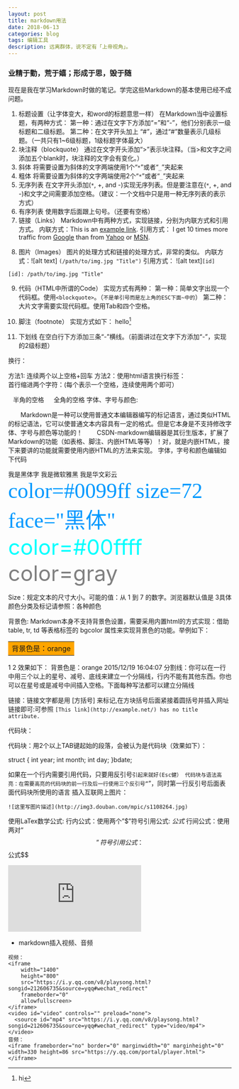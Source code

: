 ```yaml
---
layout: post
title: markdown用法
date: 2018-06-13
categories: blog
tags: 编辑工具
description: 远离群体，说不定有「上帝视角」。
---
```


### 业精于勤，荒于嬉；形成于思，毁于随

现在是我在学习Markdown时做的笔记。学完这些Markdown的基本使用已经不成问题。

1. 标题设置（让字体变大，和word的标题意思一样）
在Markdown当中设置标题，有两种方式：
第一种：通过在文字下方添加“=”和“-”，他们分别表示一级标题和二级标题。
第二种：在文字开头加上 “#”，通过“#”数量表示几级标题。（一共只有1~6级标题，1级标题字体最大）
2. 块注释（blockquote）
通过在文字开头添加“>”表示块注释。（当>和文字之间添加五个blank时，块注释的文字会有变化。）
3. 斜体
将需要设置为斜体的文字两端使用1个“`*`”或者“`_`”夹起来
4. 粗体
将需要设置为斜体的文字两端使用2个“`*`”或者“`_`”夹起来
5. 无序列表
在文字开头添加(`*`, +, and -)实现无序列表。但是要注意在(`*`, +, and -)和文字之间需要添加空格。（建议：一个文档中只是用一种无序列表的表示方式）
6. 有序列表
使用数字后面跟上句号。（还要有空格）
7. 链接（Links）
Markdown中有两种方式，实现链接，分别为内联方式和引用方式。
内联方式：This is an [example link](http://example.com/).
引用方式：
I get 10 times more traffic from [Google][1] than from [Yahoo][2] or [MSN][3].  

[1]: http://google.com/        "Google"
[2]: http://search.yahoo.com/  "Yahoo Search"
[3]: http://search.msn.com/    "MSN Search"

8. 图片（Images）
图片的处理方式和链接的处理方式，非常的类似。
内联方式：![alt text] `(/path/to/img.jpg "Title")`
引用方式：
![alt text]`[id] `

`[id]: /path/to/img.jpg "Title"`

9. 代码（HTML中所谓的Code）
实现方式有两种：
第一种：简单文字出现一个代码框。使用`<blockquote>`。（`不是单引号而是左上角的ESC下面~中的`）
第二种：大片文字需要实现代码框。使用Tab和四个空格。

10. 脚注（footnote）
实现方式如下：
hello[^hello]

[^hello]: hi

11. 下划线
在空白行下方添加三条“-”横线。（前面讲过在文字下方添加“-”，实现的2级标题）

换行：

方法1: 连续两个以上空格+回车
方法2：使用html语言换行标签：<br>
首行缩进两个字符：(每个表示一个空格，连续使用两个即可）

&ensp; 半角的空格
&emsp; 全角的空格
字体、字号与颜色:

  Markdown是一种可以使用普通文本编辑器编写的标记语言，通过类似HTML的标记语法，它可以使普通文本内容具有一定的格式。但是它本身是不支持修改字体、字号与颜色等功能的！
  CSDN-markdown编辑器是其衍生版本，扩展了Markdown的功能（如表格、脚注、内嵌HTML等等）！对，就是内嵌HTML，接下来要讲的功能就需要使用内嵌HTML的方法来实现。
字体，字号和颜色编辑如下代码

<font face="黑体">我是黑体字</font>
<font face="微软雅黑">我是微软雅黑</font>
<font face="STCAIYUN">我是华文彩云</font>
<font color=#0099ff size=7 face="黑体">color=#0099ff size=72 face="黑体"</font>
<font color=#00ffff size=72>color=#00ffff</font>
<font color=gray size=72>color=gray</font>

Size：规定文本的尺寸大小。可能的值：从 1 到 7 的数字。浏览器默认值是 3具体颜色分类及标记请参照：各种颜色

背景色:
Markdown本身不支持背景色设置，需要采用内置html的方式实现：借助 table, tr, td 等表格标签的 bgcolor 属性来实现背景色的功能。举例如下：

<table><tr><td bgcolor=orange>背景色是：orange</td></tr></table>
1
2
效果如下：
背景色是：orange
2015/12/19 16:04:07
分割线：你可以在一行中用三个以上的星号、减号、底线来建立一个分隔线，行内不能有其他东西。你也可以在星号或是减号中间插入空格。下面每种写法都可以建立分隔线

链接：链接文字都是用 [方括号] 来标记,在方块括号后面紧接着圆括号并插入网址链接即可:可参照
`[This link](http://example.net/) has no title attribute.`

代码块：

代码块：用2个以上TAB键起始的段落，会被认为是代码块（效果如下）：

struct {
  int year;
  int month;
  int day;
 }bdate;

如果在一个行内需要引用代码，只要用反引号`引起来就好(Esc健）
代码块与语法高亮：在需要高亮的代码块的前一行及后一行使用三个反引号“`”，同时第一行反引号后面表面代码块所使用的语言
插入互联网上图片：

`![这里写图片描述](http://img3.douban.com/mpic/s1108264.jpg) `

使用LaTex数学公式:
行内公式：使用两个”$”符号引用公式: $公式$
行间公式：使用两对“$$”符号引用公式： $$公式$$

![这里有关于markdown的一些图表用法](https://jingyan.baidu.com/album/8275fc8671073a46a03cf6f5.html?picindex=3)


- markdown插入视频、音频
```
视频：
<iframe
    width="1400"
    height="800"
    src="https://i.y.qq.com/v8/playsong.html?songid=212606735&source=yqq#wechat_redirect"
    frameborder="0"
    allowfullscreen>
</iframe>
<video id="video" controls="" preload="none">
  <source id="mp4" src="https://i.y.qq.com/v8/playsong.html?songid=212606735&source=yqq#wechat_redirect" type="video/mp4">
</video>
音频：
<iframe frameborder="no" border="0" marginwidth="0" marginheight="0" width=330 height=86 src="https://y.qq.com/portal/player.html">
</iframe>
```
